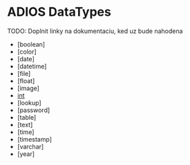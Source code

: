 # ADIOS DataTypes
TODO: Doplnit linky na dokumentaciu, ked uz bude nahodena
* [boolean]
* [color]
* [date]
* [datetime]
* [file]
* [float]
* [image]
* [int](https://github.com/wai-blue/adios-docs/blob/main/Documentation/6.%20Database/Data%20Types/Integer.md)
* [lookup] 
* [password]
* [table]
* [text]
* [time]
* [timestamp] 
* [varchar]
* [year]